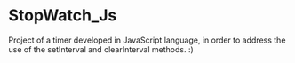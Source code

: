 # StopWatch_Js
 
Project of a timer developed in JavaScript language, in order to address the use of the setInterval and clearInterval methods. :)
